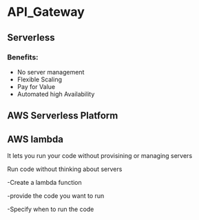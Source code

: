 # API_Gateway

## Serverless

### Benefits:
- No server management
- Flexible Scaling
- Pay for Value
- Automated high Availability

## AWS Serverless Platform

## AWS lambda
It lets you run your code without provisining or managing servers

Run code without thinking about servers

 -Create a lambda function
 
 -provide the code you want to run
 
 -Specify when to run the code
 
 
